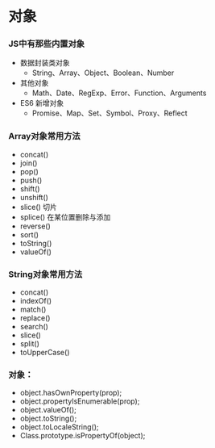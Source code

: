 # 对象

### JS中有那些内置对象
 - 数据封装类对象 
   - String、Array、Object、Boolean、Number
 - 其他对象
   - Math、Date、RegExp、Error、Function、Arguments
 - ES6 新增对象
   - Promise、Map、Set、Symbol、Proxy、Reflect


### Array对象常用方法
 - concat()	
 - join()	
 - pop()	
 - push()	
 - shift()	
 - unshift()
 - slice()	切片
 - splice()	在某位置删除与添加
 - reverse()	
 - sort()	
 - toString()	
 - valueOf()


### String对象常用方法
 - concat()
 - indexOf()
 - match()
 - replace()
 - search()
 - slice()
 - split()
 - toUpperCase()


### 对象：
 - object.hasOwnProperty(prop);
 - object.propertyIsEnumerable(prop);
 - object.valueOf();
 - object.toString();
 - object.toLocaleString();
 - Class.prototype.isPropertyOf(object);
